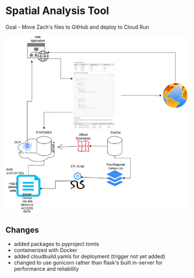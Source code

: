 # Spatial Analysis Tool

Goal - Move Zach's files to GitHub and deploy to Cloud Run

![System Diagram](./diagrams/system-diagram.png)

## Changes 

- added packages to pyproject.tomls
- containerized with Docker
- added cloudbuild.yamls for deployment (trigger not yet added)
- changed to use gunicorn rather than flask's built in-server for performance and reliability 